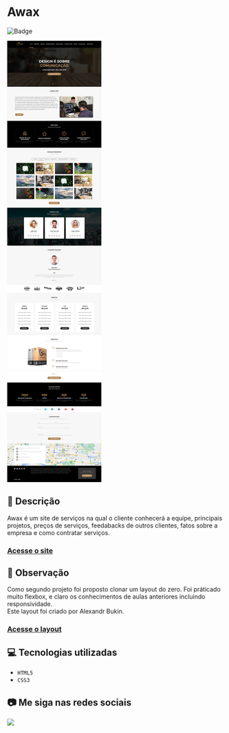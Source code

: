 # Awax
![Badge](http://img.shields.io/static/v1?label=STATUS&message=CONCLUIDO&color=GREEN&style=for-the-badge)             

<img src="https://github.com/luizfelipe9627/awax/blob/master/images/awax.png" alt="Site">

## 📄 Descrição
Awax é um site de serviços na qual o cliente conhecerá a equipe, principais projetos, preços de  serviços, feedabacks de outros clientes, fatos sobre a empresa e como contratar serviços.

### <a href="https://luizfelipe9627.github.io/awax">Acesse o site</a>

## 📑 Observação
Como segundo projeto foi proposto clonar um layout do zero. Foi práticado muito flexbox, e claro os conhecimentos de aulas anteriores incluindo responsividade.
<br>
Este layout foi criado por Alexandr Bukin.

### <a href="https://dribbble.com/shots/3469501-FREE-PSD-Multipurpose-Landing-Page">Acesse o layout</a>

## 💻 Tecnologias utilizadas

- ``HTML5``
- ``CSS3``

## 📷 Me siga nas redes sociais<br>

<p align="left">
  <a href="https://www.linkedin.com/in/luizfelipe9627/" target="_blank"><img src="https://img.shields.io/badge/-LinkedIn-%230077B5?style=for-the-badge&logo=linkedin&logoColor=white"></a>
</p>
